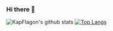 ### Hi there 👋

<!--
**KapFlagon/KapFlagon** is a ✨ _special_ ✨ repository because its `README.md` (this file) appears on your GitHub profile.

Here are some ideas to get you started:

- 🔭 I’m currently working on ...
- 🌱 I’m currently learning ...
- 👯 I’m looking to collaborate on ...
- 🤔 I’m looking for help with ...
- 💬 Ask me about ...
- 📫 How to reach me: ...
- 😄 Pronouns: ...
- ⚡ Fun fact: ...
-->

![KapFlagon's github stats](https://github-readme-stats.vercel.app/api?username=KapFlagon)
[![Top Langs](https://github-readme-stats.vercel.app/api/top-langs/?username=KapFlagon)](https://github.com/KapFlagon/github-readme-stats)
